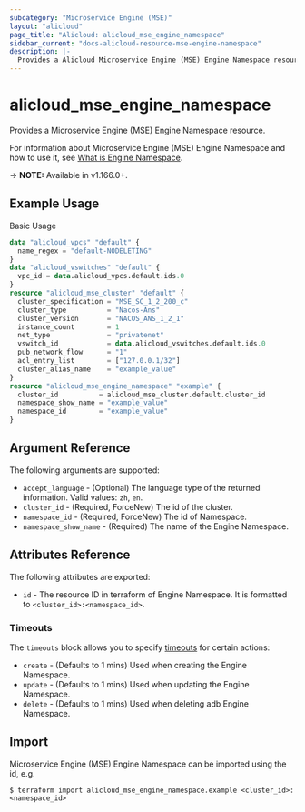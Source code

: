 ```yaml
---
subcategory: "Microservice Engine (MSE)"
layout: "alicloud"
page_title: "Alicloud: alicloud_mse_engine_namespace"
sidebar_current: "docs-alicloud-resource-mse-engine-namespace"
description: |-
  Provides a Alicloud Microservice Engine (MSE) Engine Namespace resource.
---
```


# alicloud\_mse\_engine\_namespace

Provides a Microservice Engine (MSE) Engine Namespace resource.

For information about Microservice Engine (MSE) Engine Namespace and how to use it, see [What is Engine Namespace](https://www.alibabacloud.com/help/zh/microservices-engine/latest/api-doc-mse-2019-05-31-api-doc-createenginenamespace).

-> **NOTE:** Available in v1.166.0+.

## Example Usage

Basic Usage

```terraform
data "alicloud_vpcs" "default" {
  name_regex = "default-NODELETING"
}
data "alicloud_vswitches" "default" {
  vpc_id = data.alicloud_vpcs.default.ids.0
}
resource "alicloud_mse_cluster" "default" {
  cluster_specification = "MSE_SC_1_2_200_c"
  cluster_type          = "Nacos-Ans"
  cluster_version       = "NACOS_ANS_1_2_1"
  instance_count        = 1
  net_type              = "privatenet"
  vswitch_id            = data.alicloud_vswitches.default.ids.0
  pub_network_flow      = "1"
  acl_entry_list        = ["127.0.0.1/32"]
  cluster_alias_name    = "example_value"
}
resource "alicloud_mse_engine_namespace" "example" {
  cluster_id          = alicloud_mse_cluster.default.cluster_id
  namespace_show_name = "example_value"
  namespace_id        = "example_value"
}
```

## Argument Reference

The following arguments are supported:

* `accept_language` - (Optional) The language type of the returned information. Valid values: `zh`, `en`.
* `cluster_id` - (Required, ForceNew) The id of the cluster.
* `namespace_id` - (Required, ForceNew) The id of Namespace.
* `namespace_show_name` - (Required) The name of the Engine Namespace.

## Attributes Reference

The following attributes are exported:

* `id` - The resource ID in terraform of Engine Namespace. It is formatted to `<cluster_id>:<namespace_id>`.

### Timeouts

The `timeouts` block allows you to specify [timeouts](https://www.terraform.io/docs/configuration-0-11/resources.html#timeouts) for certain actions:

* `create` - (Defaults to 1 mins) Used when creating the Engine Namespace.
* `update` - (Defaults to 1 mins) Used when updating the Engine Namespace.
* `delete` - (Defaults to 1 mins) Used when deleting adb Engine Namespace.

## Import

Microservice Engine (MSE) Engine Namespace can be imported using the id, e.g.

```shell
$ terraform import alicloud_mse_engine_namespace.example <cluster_id>:<namespace_id>
```